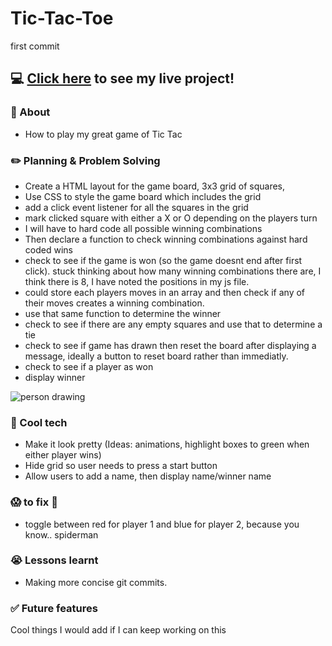 # Tic-Tac-Toe #
first commit
## :computer: [Click here](https://gist.git.generalassemb.ly/kasun/85189b877c6ce92c3c9337d4d977b79d) to see my live project! 

### :page_facing_up: About 

- How to play my great game of Tic Tac

### :pencil2: Planning & Problem Solving

- Create a HTML layout for the game board, 3x3 grid of squares, 
- Use CSS to style the game board which includes the grid
- add a click event listener for all the squares in the grid
- mark clicked square with either a X or O depending on the players turn
- I will have to hard code all possible winning combinations
- Then declare a function to check winning combinations against hard coded wins
- check to see if the game is won (so the game doesnt end after first click). stuck thinking about how many winning combinations there are, I think there is 8, I have noted the positions in my js file.
- could store each players moves in an array and then check if any of their moves creates a winning combination.
- use that same function to determine the winner
- check to see if there are any empty squares and use that to determine a tie
- check to see if game has drawn then reset the board after displaying a message, ideally a button to reset board rather than immediatly.
- check to see if a player as won
- display winner

![person drawing](https://images.unsplash.com/photo-1581291518633-83b4ebd1d83e?ixlib=rb-1.2.1&ixid=MnwxMjA3fDB8MHxwaG90by1wYWdlfHx8fGVufDB8fHx8&auto=format&fit=crop&w=1170&q=80)

### :rocket: Cool tech

- Make it look pretty (Ideas: animations, highlight boxes to green when either player wins)
- Hide grid so user needs to press a start button
- Allow users to add a name, then display name/winner name

### :scream: to fix :poop:

- toggle between red for player 1 and blue for player 2, because you know.. spiderman

### :sob: Lessons learnt

- Making more concise git commits.

### :white_check_mark: Future features

Cool things I would add if I can keep working on this
